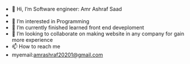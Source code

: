 - 👋 Hi, I’m  Software engineer:  Amr Ashraf Saad 
- 
- 👀 I’m interested in Programming 
- 🌱 I’m currently finished learned front end deveploment 
- 💞️ I’m looking to collaborate on making website in any company for gain more experience 
- 📫 How to reach me 
- myemail:amrashraf20201@gmail.com 
<!---
amrashraf20201/amrashraf20201 is a ✨ special ✨ repository because its `README.md` (this file) appears on your GitHub profile.
You can click the Preview link to take a look at your changes.
--->
